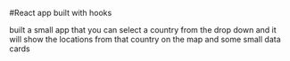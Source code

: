 #React app built with hooks

built a small app that you can select a country from the drop down and it will show the locations from that country on the map and some small data cards
